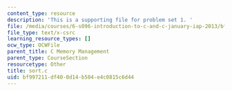```yaml
---
content_type: resource
description: 'This is a supporting file for problem set 1. '
file: /media/courses/6-s096-introduction-to-c-and-c-january-iap-2013/bf997211df400d14b504e4c0815c6d44_sort.c
file_type: text/x-csrc
learning_resource_types: []
ocw_type: OCWFile
parent_title: C Memory Management
parent_type: CourseSection
resourcetype: Other
title: sort.c
uid: bf997211-df40-0d14-b504-e4c0815c6d44
---
```

